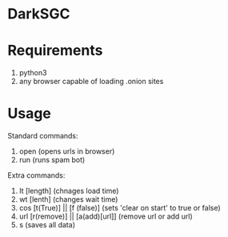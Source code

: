 # DarkSGC

# Requirements

1. python3
2. any browser capable of loading .onion sites

# Usage

Standard commands:

1. open (opens urls in browser)
2. run (runs spam bot)

Extra commands:

1. lt [length] (chnages load time)
2. wt [lenth] (changes wait time)
3. cos [t(True)] || [f (false)] (sets 'clear on start' to true or false)
4. url [r(remove)] || [a(add)[url]] (remove url or add url)
5. s (saves all data)

